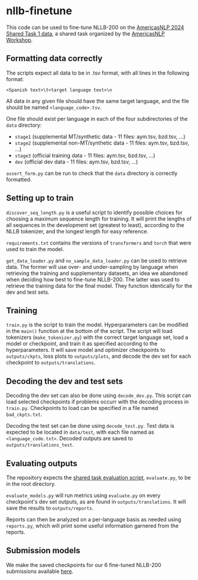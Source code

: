 # nllb-finetune

This code can be used to fine-tune NLLB-200 on the [AmericasNLP 2024 Shared Task 1 data](https://github.com/AmericasNLP/americasnlp2024/tree/master/ST1_MachineTranslation), a shared task organized by the [AmericasNLP Workshop](https://turing.iimas.unam.mx/americasnlp/index.html).

## Formatting data correctly

The scripts expect all data to be in .tsv format, with all lines in the following format:

`<Spanish text>\t<target language text>\n`

All data in any given file should have the same target language, and the file should be named `<language_code>.tsv`.

One file should exist per language in each of the four subdirectories of the `data` directory:

- `stage1` (supplemental MT/synthetic data - 11 files: aym.tsv, bzd.tsv, ...)
- `stage2` (supplemental non-MT/synthetic data - 11 files: aym.tsv, bzd.tsv, ...)
- `stage3` (official training data - 11 files: aym.tsv, bzd.tsv, ...)
- `dev` (official dev data - 11 files: aym.tsv, bzd.tsv, ...)

`assert_form.py` can be run to check that the `data` directory is correctly formatted.

## Setting up to train

`discover_seq_length.py` is a useful script to identify possible choices for choosing a maximum sequence length for training. It will print the lengths of all sequences in the development set (greatest to least), according to the NLLB tokenizer, and the longest length for easy reference.

`requirements.txt` contains the versions of `transformers` and `torch` that were used to train the model.

`get_data_loader.py` and `no_sample_data_loader.py` can be used to retrieve data. The former will use over- and under-sampling by language when retrieving the training and supplementary datasets, an idea we abandoned when deciding how best to fine-tune NLLB-200. The latter was used to retrieve the training data for the final model. They function identically for the dev and test sets.

## Training

`train.py` is the script to train the model. Hyperparameters can be modified in the `main()` function at the bottom of the script. The script will load tokenizers (`make_tokenizer.py`) with the correct target language set, load a model or checkpoint, and train it as specified according to the hyperparameters. It will save model and optimizer checkpoints to `outputs/ckpts`, loss plots to `outputs/plots`, and decode the dev set for each checkpoint to `outputs/translations`.

## Decoding the dev and test sets

Decoding the dev set can also be done using `decode_dev.py`. This script can load selected checkpoints if problems occurr with the decoding process in `train.py`. Checkpoints to load can be specified in a file named `bad_ckpts.txt`.

Decoding the test set can be done using `decode_test.py`. Test data is expected to be located in `data/test`, with each file named as `<language_code.txt>`. Decoded outputs are saved to `outputs/translations_test`.

## Evaluating outputs

The repository expects the [shared task evaluation script](https://github.com/AmericasNLP/americasnlp2024/blob/master/ST1_MachineTranslation/evaluate.py), `evaluate.py`, to be in the root directory.

`evaluate_models.py` will run metrics using `evaluate.py` on every checkpoint's dev set outputs, as are found in `outputs/translations`. It will save the results to `outputs/reports`.

Reports can then be analyzed on a per-language basis as needed using `reports.py`, which will print some useful information garnered from the reports.

## Submission models

We make the saved checkpoints for our 6 fine-tuned NLLB-200 submissions available [here](https://huggingface.co/ddegenaro/nllb-finetune/tree/main).